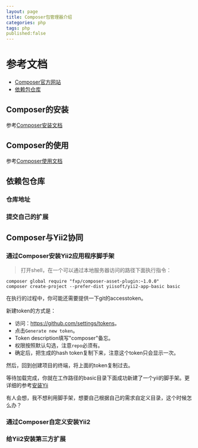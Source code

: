 ```yaml
---
layout: page
title: Composer包管理器介绍
categories: php
tags: php
published:false
---
```


# 参考文档

* [Composer官方网站](http://www.phpcomposer.com/)
* [依赖包仓库](https://packagist.org/)

## Composer的安装

参考[Composer安装文档](http://docs.phpcomposer.com/00-intro.html#Downloading-the-Composer-Executable)

## Composer的使用

参考[Composer使用文档](http://docs.phpcomposer.com/01-basic-usage.html)

## 依赖包仓库

### 仓库地址

### 提交自己的扩展

## Composer与Yii2协同

### 通过Composer安装Yii2应用程序脚手架

>打开shell，在一个可以通过本地服务器访问的路径下面执行指令：

	composer global require "fxp/composer-asset-plugin:~1.0.0"
    composer create-project --prefer-dist yiisoft/yii2-app-basic basic

在执行的过程中，你可能还需要提供一下git的accesstoken。

新建token的方式是：

* 访问：<https://github.com/settings/tokens>。
* 点击`Generate new token`。
* Token description填写"composer"备忘。
* 权限按照默认勾选，注意`repo`必须有。
* 确定后，把生成的hash token复制下来，注意这个token只会显示一次。

然后，回到创建项目的终端，将上面的token复制过去。

等待加载完成，你就在工作路径的basic目录下面成功新建了一个yii的脚手架。更详细的参考[安装Yii](https://github.com/hustnaive/yii2/blob/master/docs/guide-zh-CN/start-installation.md)

有人会想，我不想利用脚手架，想要自己根据自己的需求自定义目录，这个时候怎么办？

### 通过Composer自定义安装Yii2


### 给Yii2安装第三方扩展